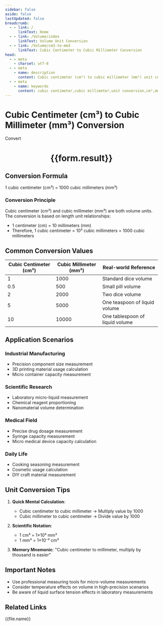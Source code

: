 ```yaml
---
sidebar: false
aside: false
lastUpdated: false
breadcrumb:
  - - link: /
      linkText: Home
  - - link: /Volume/index
      linkText: Volume Unit Conversion
  - - link: /Volume/cm3-to-mm3
      linkText: Cubic Centimeter to Cubic Millimeter Conversion
head:
  - - meta
    - charset: utf-8
  - - meta
    - name: description
      content: Cubic centimeter (cm³) to cubic millimeter (mm³) unit conversion tool, 1 cubic centimeter equals 1000 cubic millimeters.
  - - meta
    - name: keywords
      content: cubic centimeter,cubic millimeter,unit conversion,cm³,mm³
---
```


# Cubic Centimeter (cm³) to Cubic Millimeter (mm³) Conversion

<script setup>
import { onMounted, reactive, inject ,ref  } from 'vue'
import { NButton,NForm ,NFormItem,NInput,NInputNumber,NSelect,NCard,useMessage ,NGrid ,NGi } from 'naive-ui'
import { defineClientComponent } from 'vitepress'
import { Volume } from '../files';

const convert = inject('convert')
const formRef = ref(null);
const rules = {
  number:{
    required: true,
    type: 'number',
    trigger: "blur"
  }
}
const form = reactive({
  number:null,
  result:'',
  title:'Cubic Centimeter (cm³) to Cubic Millimeter (mm³) Conversion'
})

const convertHandler = (e) => {
  e.preventDefault();
  formRef.value?.validate((errors)=>{
    if (!errors) {
      form.result = `${form.number} cm³ = ${convert(form.number).from('cm3').to('mm3')} mm³`
    }
  })
}
</script>

<n-form size="large" :model="form" ref='formRef' :rules="rules">
  <n-form-item label="Value" path="number">
    <n-input-number size="large" style="width:100%" :min="0" v-model:value="form.number" placeholder="Enter cubic centimeter value" />
  </n-form-item>
  <n-form-item>
    <n-button type="info" style="width:100%" @click="convertHandler">Convert</n-button>
  </n-form-item>
</n-form>
<n-card embedded :bordered="false" hoverable>
  <div style="text-align:center">
    <h1>{{form.result}}</h1>
  </div>
</n-card>

## Conversion Formula
1 cubic centimeter (cm³) = 1000 cubic millimeters (mm³)

### Conversion Principle
Cubic centimeter (cm³) and cubic millimeter (mm³) are both volume units. The conversion is based on length unit relationships:
- 1 centimeter (cm) = 10 millimeters (mm)
- Therefore, 1 cubic centimeter = 10³ cubic millimeters = 1000 cubic millimeters

## Common Conversion Values
| Cubic Centimeter (cm³) | Cubic Millimeter (mm³) | Real-world Reference                |
|------------------------|------------------------|-------------------------------------|
| 1                      | 1000                   | Standard dice volume                |
| 0.5                    | 500                    | Small pill volume                   |
| 2                      | 2000                   | Two dice volume                     |
| 5                      | 5000                   | One teaspoon of liquid volume       |
| 10                     | 10000                  | One tablespoon of liquid volume     |

## Application Scenarios
### Industrial Manufacturing
- Precision component size measurement
- 3D printing material usage calculation
- Micro container capacity measurement

### Scientific Research
- Laboratory micro-liquid measurement
- Chemical reagent proportioning
- Nanomaterial volume determination

### Medical Field
- Precise drug dosage measurement
- Syringe capacity measurement
- Micro medical device capacity calculation

### Daily Life
- Cooking seasoning measurement
- Cosmetic usage calculation
- DIY craft material measurement

## Unit Conversion Tips
1. **Quick Mental Calculation**:
   - Cubic centimeter to cubic millimeter → Multiply value by 1000
   - Cubic millimeter to cubic centimeter → Divide value by 1000

2. **Scientific Notation**:
   - 1 cm³ = 1×10³ mm³
   - 1 mm³ = 1×10⁻³ cm³

3. **Memory Mnemonic**:
   "Cubic centimeter to millimeter, multiply by thousand is easier"

## Important Notes
- Use professional measuring tools for micro-volume measurements
- Consider temperature effects on volume in high-precision scenarios
- Be aware of liquid surface tension effects in laboratory measurements

## Related Links
<n-grid x-gap="12" :cols="2">
  <n-gi v-for="(file, index) in Volume" :key="index">
    <n-button
      text
      tag="a"
      :href="file.path"
      type="info"
    >
      {{file.name}}
    </n-button>
  </n-gi>
</n-grid>